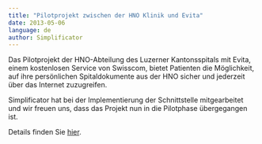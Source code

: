 ```yaml
---
title: "Pilotprojekt zwischen der HNO Klinik und Evita"
date: 2013-05-06
language: de
author: Simplificator
---
```


Das Pilotprojekt der HNO-Abteilung des Luzerner Kantonsspitals mit Evita, einem kostenlosen Service von Swisscom, bietet Patienten die Möglichkeit, auf ihre persönlichen Spitaldokumente aus der HNO sicher und jederzeit über das Internet zuzugreifen.

Simplificator hat bei der Implementierung der Schnittstelle mitgearbeitet und wir freuen uns, dass das Projekt nun in die Pilotphase übergegangen ist.

Details finden Sie [hier](https://www.luks.ch/aktuell/medienmitteilungen/medienmitteilungen-detail/news/pilotprojekt-zwischen-der-hno-klinik-des-luzerner-kantonsspital-und-evita-einem-service-von-swissco/90.html).

